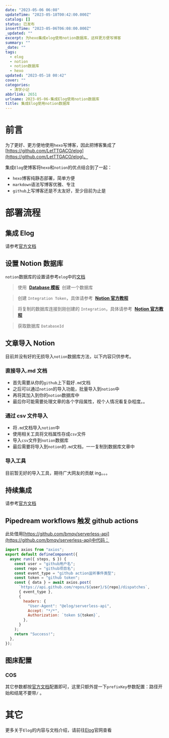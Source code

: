 ```yaml
---
date: "2023-05-06 06:08"
updateTime: "2023-05-18T00:42:00.000Z"
catalog: []
status: 已发布
insertTime: "2023-05-06T06:08:00.000Z"
_updated: ""
excerpt: 为hexo集成elog使用notion数据库，这样更方便写博客
summary: ""
_date: ""
tags:
  - elog
  - notion
  - notion数据库
  - hexo
updated: "2023-05-18 00:42"
cover: ""
categories:
  - 清学小记
abbrlink: 2651
urlname: 2023-05-06-集成Elog使用notion数据库
title: 集成Elog使用notion数据库
---
```


# 前言

为了更好、更方便地使用`hexo`写博客，因此把博客集成了[https://github.com/LetTTGACO/elog](https://github.com/LetTTGACO/elog)。

集成`Elog`使博客将`hexo`和`notion`的优点结合到了一起：

- `hexo`博客纯静态部署，简单方便
- `markdown`语法写博客优雅、专注
- `github`上写博客还是不太友好，至少目前为止是

# 部署流程

## 集成 Elog

请参考[官方文档](https://elog.1874.cool/notion/start)

## 设置 Notion 数据库

`notion`数据库的设置请参考`elog`中的[文档](https://elog.1874.cool/notion/gvnxobqogetukays#notion)

> 使用  [**Database 模板**](https://1874.notion.site/09ff9e1e141744c6af0a1f69d2a3d834?v=a09065f9266446afa745b475044daca6)  创建一个数据库

> 创建 `Integration Token`，具体请参考  [**Notion 官方教程**](https://developers.notion.com/docs/create-a-notion-integration#step-1-create-an-integration)

> 将复制的数据库连接到刚创建的 `Integration`，具体请参考  [**Notion 官方教程**](https://developers.notion.com/docs/create-a-notion-integration#step-2-share-a-database-with-your-integration)

> 获取数据库 `DatabaseId`

## 文章导入 Notion

目前并没有好的无损导入`notion`数据库方法，以下内容只供参考。

### 直接导入.md 文档

- 首先需要从你的`github`上下载好`.md`文档
- 之后可以通过`notion`的导入功能，批量导入到`notion`中
- 再将其加入到你的`notion`数据库中
- 最后你可能需要处理文章的各个字段属性，视个人情况看复杂程度。。

### 通过 csv 文件导入

- 将`.md`文档导入`notion`中
- 使用相关工具将文档属性存成`csv`文件
- 导入`csv`文件到`notion`数据库
- 最后需要将导入到`notion`的`.md`文档，一一复制到数据库文章中

### 导入工具

目前暂无好的导入工具，期待广大网友的贡献 ing。。。

## 持续集成

请参考[官方文档](https://elog.1874.cool/notion/vy55q9xwlqlsfrvk#notion-%E7%A4%BA%E4%BE%8B)

## Pipedream workflows 触发 github actions

此处借用[https://github.com/bmqy/serverless-api](https://github.com/bmqy/serverless-api)中代码：

```javascript
import axios from "axios";
export default defineComponent({
  async run({ steps, $ }) {
    const user = "github用户名";
    const repo = "github项目名";
    const event_type = "github action监听事件类型";
    const token = "github token";
    const { data } = await axios.post(
      `https://api.github.com/repos/${user}/${repo}/dispatches`,
      { event_type },
      {
        headers: {
          "User-Agent": "@elog/serverless-api",
          Accept: "*/*",
          Authorization: `token ${token}`,
        },
      }
    );
    return "Success!";
  },
});
```

## 图床配置

### COS

其它参数都按[官方文档](https://elog.1874.cool/notion/fe8ywmt999gon12w#%E8%85%BE%E8%AE%AF%E4%BA%91-cos-%E9%98%BF%E9%87%8C%E4%BA%91-oss-%E4%B8%83%E7%89%9B%E4%BA%91-qiniu)配置即可，这里只额外提一下`prefixKey`参数配置：路径开始和结尾不要带`/` 。

# 其它

更多关于`Elog`的内容与文档介绍，请前往[Elog](https://elog.1874.cool/)官网查看
